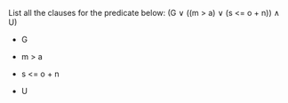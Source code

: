 List all the clauses for the predicate below:
(G ∨ ((m > a) ∨ (s <= o + n)) ∧ U)

* G
 
* m > a

* s <= o + n

* U